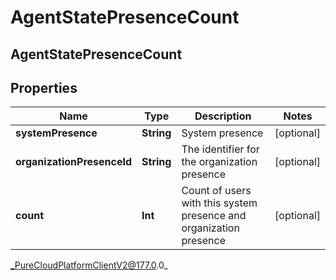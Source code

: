 # AgentStatePresenceCount

## AgentStatePresenceCount

## Properties

|Name | Type | Description | Notes|
|------------ | ------------- | ------------- | -------------|
| **systemPresence** | **String** | System presence | [optional] |
| **organizationPresenceId** | **String** | The identifier for the organization presence | [optional] |
| **count** | **Int** | Count of users with this system presence and organization presence | [optional] |



_PureCloudPlatformClientV2@177.0.0_
